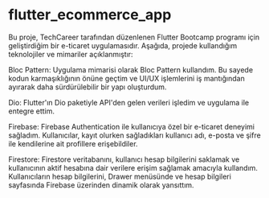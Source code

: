 # flutter_ecommerce_app

Bu proje, TechCareer tarafından düzenlenen Flutter Bootcamp programı için geliştirdiğim bir e-ticaret uygulamasıdır. Aşağıda, projede kullandığım teknolojiler ve mimariler açıklanmıştır:

Bloc Pattern: Uygulama mimarisi olarak Bloc Pattern kullandım. Bu sayede kodun karmaşıklığının önüne geçtim ve UI/UX işlemlerini iş mantığından ayırarak daha sürdürülebilir bir yapı oluşturdum.

Dio: Flutter'ın Dio paketiyle API'den gelen verileri işledim ve uygulama ile entegre ettim.

Firebase: Firebase Authentication ile kullanıcıya özel bir e-ticaret deneyimi sağladım. Kullanıcılar, kayıt olurken sağladıkları kullanıcı adı, e-posta ve şifre ile kendilerine ait profillere erişebildiler.

Firestore: Firestore veritabanını, kullanıcı hesap bilgilerini saklamak ve kullanıcının aktif hesabına dair verilere erişim sağlamak amacıyla kullandım. Kullanıcıların hesap bilgilerini, Drawer menüsünde ve hesap bilgileri sayfasında Firebase üzerinden dinamik olarak yansıttım.

